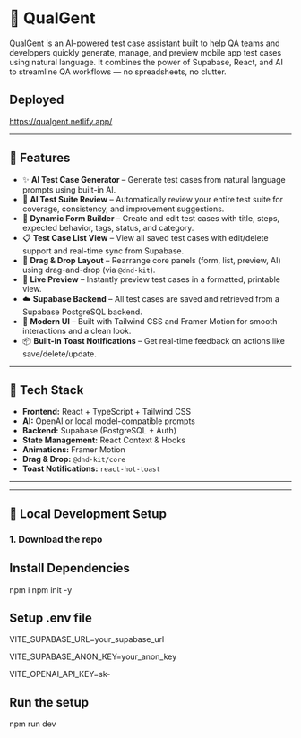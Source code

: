 # 🧪 QualGent

QualGent is an AI-powered test case assistant built to help QA teams and developers quickly generate, manage, and preview mobile app test cases using natural language. It combines the power of Supabase, React, and AI to streamline QA workflows — no spreadsheets, no clutter.

## Deployed
https://qualgent.netlify.app/

---

## 🚀 Features

- ✨ **AI Test Case Generator** – Generate test cases from natural language prompts using built-in AI.
- 🧪 **AI Test Suite Review** – Automatically review your entire test suite for coverage, consistency, and improvement suggestions.
- 📝 **Dynamic Form Builder** – Create and edit test cases with title, steps, expected behavior, tags, status, and category.
- 📋 **Test Case List View** – View all saved test cases with edit/delete support and real-time sync from Supabase.
- 🔄 **Drag & Drop Layout** – Rearrange core panels (form, list, preview, AI) using drag-and-drop (via `@dnd-kit`).
- 👀 **Live Preview** – Instantly preview test cases in a formatted, printable view.
- ☁️ **Supabase Backend** – All test cases are saved and retrieved from a Supabase PostgreSQL backend.
- 🎨 **Modern UI** – Built with Tailwind CSS and Framer Motion for smooth interactions and a clean look.
- 📦 **Built-in Toast Notifications** – Get real-time feedback on actions like save/delete/update.

---

## 🧰 Tech Stack

- **Frontend:** React + TypeScript + Tailwind CSS
- **AI:** OpenAI or local model-compatible prompts
- **Backend:** Supabase (PostgreSQL + Auth)
- **State Management:** React Context & Hooks
- **Animations:** Framer Motion
- **Drag & Drop:** `@dnd-kit/core`
- **Toast Notifications:** `react-hot-toast`

---


---

## 🧪 Local Development Setup

### 1. Download the repo

## Install Dependencies
 npm i
 npm init -y

 ## Setup .env file

 VITE_SUPABASE_URL=your_supabase_url
 
VITE_SUPABASE_ANON_KEY=your_anon_key

VITE_OPENAI_API_KEY=sk-

## Run the setup
npm run dev



